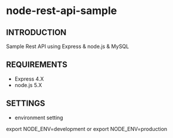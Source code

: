 # node-rest-api-sample

## INTRODUCTION

Sample Rest API using Express & node.js & MySQL

## REQUIREMENTS

- Express 4.X
- node.js 5.X

## SETTINGS

- environment setting

export NODE_ENV=development
or
export NODE_ENV=production


